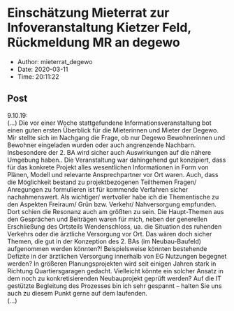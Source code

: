 # Einschätzung Mieterrat zur Infoveranstaltung Kietzer Feld, Rückmeldung MR an degewo

- Author: mieterrat_degewo
- Date: 2020-03-11
- Time: 20:11:22

## Post


<p>9.10.19: <br>
(…) Die vor einer Woche stattgefundene Informationsveranstaltung bot einen guten ersten Überblick für die Mieterinnen und Mieter der Degewo. Mir stellte sich im Nachgang die Frage, ob nur Degewo Bewohnerinnen und Bewohner eingeladen wurden oder auch angrenzende Nachbarn. Insbesondere der 2. BA wird sicher auch Auswirkungen auf die nähere Umgebung haben.. Die Veranstaltung war dahingehend gut konzipiert, dass für das konkrete Projekt alles wesentlichen Informationen in Form von Plänen, Modell und relevante Ansprechpartner vor Ort waren. Auch, dass die Möglichkeit bestand zu projektbezogenen Teilthemen Fragen/ Anregungen zu formulieren ist für kommende Verfahren sicher nachahmenswert. Als wichtiger/ wertvoller habe ich die Thementische zu den Aspekten Freiraum/ Grün bzw. Verkehr/ Nahversorgung empfunden. Dort schien die Resonanz auch am größten zu sein. Die Haupt-Themen aus den Gesprächen und Beiträgen waren für mich, neben der generellen Erschließung des Ortsteils Wendenschloss, ua. die Situation des ruhenden Verkehrs oder die ärztliche Versorgung vor Ort. Das wären doch sicher Themen, die gut in der Konzeption des 2. BAs (im Neubau-Baufeld) aufgenommen werden könnten?! Beispielsweise könnten bestehende Defizite in der ärztlichen Versorgung innerhalb von EG Nutzungen begegnet werden? In größeren Planungsprojekten wird seit einigen Jahren stark in Richtung Quartiersgaragen gedacht. Vielleicht könnte ein solcher Ansatz in dem noch zu konkretisierenden Neubauprojekt geprüft werden? Auf die IT gestützte Begleitung des Prozesses bin ich sehr gespannt &#8211; halten Sie uns auch zu diesem Punkt gerne auf dem laufenden.<br>
(…)</p>

